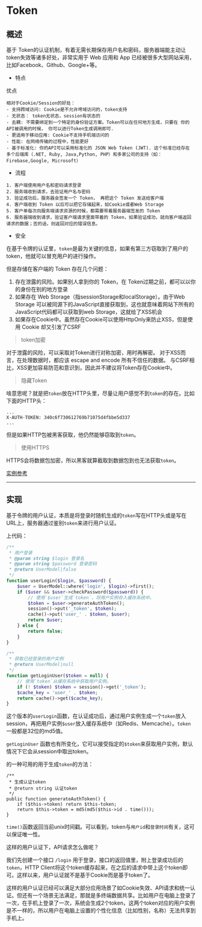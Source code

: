 # Token

## 概述

基于 Token的认证机制，有着无需长期保存用户名和密码，服务器端能主动让token失效等诸多好处，非常实用于 Web 应用和 App 已经被很多大型网站采用，比如Facebook、Github、Google+等。

- 特点

优点

```
相对于Cookie/Session的好处：
- 支持跨域访问: Cookie是不允许垮域访问的，token支持
- 无状态： token无状态，session有状态的
- 去耦: 不需要绑定到一个特定的身份验证方案。Token可以在任何地方生成，只要在 你的API被调用的时候， 你可以进行Token生成调用即可.
- 更适用于移动应用: Cookie不支持手机端访问的
- 性能: 在网络传输的过程中，性能更好
- 基于标准化: 你的API可以采用标准化的 JSON Web Token (JWT). 这个标准已经存在 多个后端库（.NET, Ruby, Java,Python, PHP）和多家公司的支持（如： Firebase,Google, Microsoft）
```

- 流程

```
1. 客户端使用用户名和密码请求登录 
2. 服务端收到请求，去验证用户名与密码 
3. 验证成功后，服务器会签发一个 Token， 再把这个 Token 发送给客户端 
4. 客户端收到 Token 以后可以把它存储起来，如Cookie或者Web Storage 
5. 客户单每次向服务端请求资源的时候，都需要带着服务器端签发的 Token 
6. 服务器端收到请求，验证客户端请求里面带着的 Token，如果验证成功，就向客户端返回请求的数据；否的话，则返回对应的错误信息。
```
- 安全

在基于令牌的认证里，`token`是最为关键的信息，如果有第三方窃取到了用户的token，他就可以冒充用户的进行操作。

但是存储在客户端的 Token 存在几个问题： 

1. 存在泄露的风险。如果别人拿到你的 Token，在 Token过期之前，都可以以你的身份在别的地方登录 
2. 如果存在 Web Storage（指sessionStorage和localStorage）。由于Web Storage 可以被同源下的JavaScript直接获取到，这也就意味着网站下所有的JavaScript代码都可以获取到web Storage，这就给了XSS机会 
3. 如果存在Cookie中。虽然存在Cookie可以使用HttpOnly来防止XSS，但是使用 Cookie 却又引发了CSRF

> token加密

对于泄露的风险，可以采取对Token进行对称加密，用时再解密。 
对于XSS而言，在处理数据时，都应该 escape and encode 所有不信任的数据。 
与CSRF相比，XSS更加容易防范和意识到，因此并不建议将Token存在Cookie中。 

>  隐藏Token

啥意思呢？就是把`token`放在HTTP头里，尽量让用户感觉不到`token`的存在。比如下面的HTTP头：

```
...
X-AUTH-TOKEN: 340c6f730612769b71075d4fbbe5d337 
...
```

但是如果HTTP包被黑客获取，他仍然能够窃取到`token`。

>  使用HTTPS

HTTPS会将数据包加密，所以黑客就算截取到数据包到也无法获取`token`。

[实例参考](https://github.com/superman66/vue-axios-github)

------

## 实现

基于令牌的用户认证，本质是将登录时随机生成的`token`写在HTTP头或是写在URL上，服务器通过鉴别`token`来进行用户认证。

上代码：

```php
/**
 * 用户登录
 * @param string $login 登录名
 * @param string $password 登录密码
 * @return UserModel|false
 */
function userLogin($login, $password) {
    $user = UserModel::where('login', $login)->first();
    if ($user && $user->checkPassword($password)) {
      	// 使用`$user`生成`token`，将用户实例存入缓存系统中。
        $token = $user->generateAuthToken();
        session()->put('_token', $token);
        cache()->put('user_' . $token, $user);
        return $user;
    } else {
        return false;
    }
}

/**
 * 获取已经登录的用户实例
 * @return UserModel|null
 */
function getLoginUser($token = null) {
  	// 使用`token`从缓存系统中获取用户实例。
    if (! $token) $token = session()->get('_token');
    $cache_key = 'user_' . $token;
    return cache()->get($cache_key);
}
```

这个版本的`userLogin`函数，在认证成功后，通过用户实例生成一个`token`放入session，再把用户实例`$user`放入缓存系统中（如Redis、Memcache）。`token`一般都是32位的md5值。

`getLoginUser` 函数也有所变化，它可以接受指定的`$token`来获取用户实例，默认情况下它会从session中取出token。

的一种可用的用于生成`token`的方法：

```
/**
 * 生成认证token
 * @return string 认证token
 */
public function generateAuthToken() {
    if ($this->token) return $this-token;
    return $this->token = md5(md5($this->id . time()));
}
```

`time()`函数返回当前unix时间戳。可以看到，token与`用户id`和`登录时间`有关，这可以保证唯一性。

这样的用户认证下，API请求怎么做呢？

我们先创建一个接口 `/login` 用于登录，接口的返回值里，附上登录成功后的 `token`，HTTP Client将这个token缓存起来，在之后的请求中带上这个token即可。这样以来，用户认证就不是基于Cookie而是基于token了。

这样的用户认证已经可以满足大部分应用场景了如Cookie失效、API请求和统一认证。但还有一个场景无法满足，那就是多终端数据共享。比如用户在电脑上登录了一次，在手机上登录了一次，系统会生成2个token，这两个token对应的用户实例是不一样的，所以用户在电脑上设置的个性化信息（比如性别，名称）无法共享到手机上。

